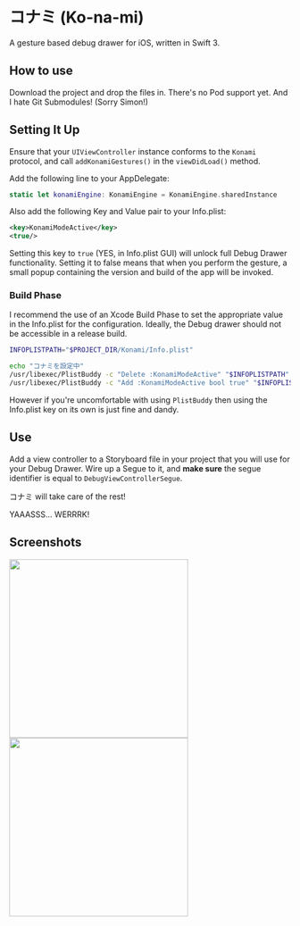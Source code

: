 # コナミ (Ko-na-mi)
A gesture based debug drawer for iOS, written in Swift 3.

## How to use
Download the project and drop the files in. There's no Pod support yet. And I hate Git Submodules! (Sorry Simon!)

## Setting It Up
Ensure that your `UIViewController` instance conforms to the `Konami` protocol, and call `addKonamiGestures()` in the `viewDidLoad()` method.

Add the following line to your AppDelegate:

```swift
static let konamiEngine: KonamiEngine = KonamiEngine.sharedInstance
```

Also add the following Key and Value pair to your Info.plist:

```xml
<key>KonamiModeActive</key>
<true/>
```
Setting this key to `true` (YES, in Info.plist GUI) will unlock full Debug Drawer functionality. Setting it to false means that when you perform the gesture, a small popup containing the version and build of the app will be invoked.

### Build Phase
I recommend the use of an Xcode Build Phase to set the appropriate value in the Info.plist for the configuration. Ideally, the Debug drawer should not be accessible in a release build.

```bash
INFOPLISTPATH="$PROJECT_DIR/Konami/Info.plist"

echo "コナミを設定中"
/usr/libexec/PlistBuddy -c "Delete :KonamiModeActive" "$INFOPLISTPATH"
/usr/libexec/PlistBuddy -c "Add :KonamiModeActive bool true" "$INFOPLISTPATH"
```

However if you're uncomfortable with using `PlistBuddy` then using the Info.plist key on its own is just fine and dandy.

## Use
Add a view controller to a Storyboard file in your project that you will use for your Debug Drawer. Wire up a Segue to it, and **make sure** the segue identifier is equal to `DebugViewControllerSegue`.

コナミ will take care of the rest!


YAAASSS... WERRRK!

## Screenshots

<img src="https://github.com/jtribe/konami/raw/master/Screenshots/Drawer.png" width="320"/>
<img src="https://github.com/jtribe/konami/raw/master/Screenshots/Popup.png" width="320"/>
